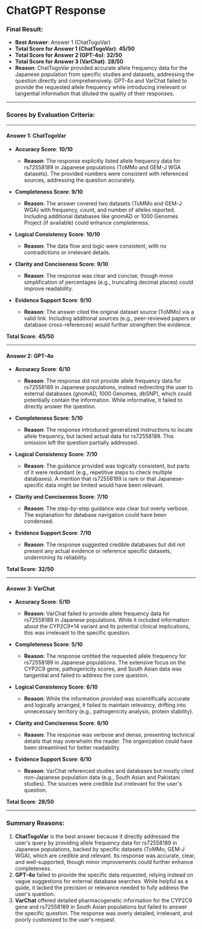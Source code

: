 # ChatGPT Response

### Final Result:
- **Best Answer**: Answer 1 (ChatTogoVar)
- **Total Score for Answer 1 (ChatTogoVar)**: **45/50**
- **Total Score for Answer 2 (GPT-4o)**: **32/50**
- **Total Score for Answer 3 (VarChat)**: **28/50**
- **Reason**: ChatTogoVar provided accurate allele frequency data for the Japanese population from specific studies and datasets, addressing the question directly and comprehensively. GPT-4o and VarChat failed to provide the requested allele frequency while introducing irrelevant or tangential information that diluted the quality of their responses.

---

### Scores by Evaluation Criteria:

---

#### **Answer 1: ChatTogoVar**
- **Accuracy Score**: **10/10**
  - **Reason**: The response explicitly listed allele frequency data for rs72558189 in Japanese populations (ToMMo and GEM-J WGA datasets). The provided numbers were consistent with referenced sources, addressing the question accurately.
  
- **Completeness Score**: **9/10**
  - **Reason**: The answer covered two datasets (ToMMo and GEM-J WGA) with frequency, count, and number of alleles reported. Including additional databases like gnomAD or 1000 Genomes Project (if available) could enhance completeness.

- **Logical Consistency Score**: **10/10**
  - **Reason**: The data flow and logic were consistent, with no contradictions or irrelevant details.

- **Clarity and Conciseness Score**: **9/10**
  - **Reason**: The response was clear and concise, though minor simplification of percentages (e.g., truncating decimal places) could improve readability.

- **Evidence Support Score**: **9/10**
  - **Reason**: The answer cited the original dataset source (ToMMo) via a valid link. Including additional sources (e.g., peer-reviewed papers or database cross-references) would further strengthen the evidence.

**Total Score**: **45/50**

---

#### **Answer 2: GPT-4o**
- **Accuracy Score**: **6/10**
  - **Reason**: The response did not provide allele frequency data for rs72558189 in Japanese populations, instead redirecting the user to external databases (gnomAD, 1000 Genomes, dbSNP), which could potentially contain the information. While informative, it failed to directly answer the question.

- **Completeness Score**: **5/10**
  - **Reason**: The response introduced generalized instructions to locate allele frequency, but lacked actual data for rs72558189. This omission left the question partially addressed.

- **Logical Consistency Score**: **7/10**
  - **Reason**: The guidance provided was logically consistent, but parts of it were redundant (e.g., repetitive steps to check multiple databases). A mention that rs72558189 is rare or that Japanese-specific data might be limited would have been relevant.

- **Clarity and Conciseness Score**: **7/10**
  - **Reason**: The step-by-step guidance was clear but overly verbose. The explanation for database navigation could have been condensed.

- **Evidence Support Score**: **7/10**
  - **Reason**: The response suggested credible databases but did not present any actual evidence or reference specific datasets, undermining its reliability.

**Total Score**: **32/50**

---

#### **Answer 3: VarChat**
- **Accuracy Score**: **5/10**
  - **Reason**: VarChat failed to provide allele frequency data for rs72558189 in Japanese populations. While it included information about the CYP2C9*14 variant and its potential clinical implications, this was irrelevant to the specific question.

- **Completeness Score**: **5/10**
  - **Reason**: The response omitted the requested allele frequency for rs72558189 in Japanese populations. The extensive focus on the CYP2C9 gene, pathogenicity scores, and South Asian data was tangential and failed to address the core question.

- **Logical Consistency Score**: **6/10**
  - **Reason**: While the information provided was scientifically accurate and logically arranged, it failed to maintain relevancy, drifting into unnecessary territory (e.g., pathogenicity analysis, protein stability).

- **Clarity and Conciseness Score**: **6/10**
  - **Reason**: The response was verbose and dense, presenting technical details that may overwhelm the reader. The organization could have been streamlined for better readability.

- **Evidence Support Score**: **6/10**
  - **Reason**: VarChat referenced studies and databases but mostly cited non-Japanese population data (e.g., South Asian and Pakistani studies). The sources were credible but irrelevant for the user's question.

**Total Score**: **28/50**

---

### Summary Reasons:
1. **ChatTogoVar** is the best answer because it directly addressed the user's query by providing allele frequency data for rs72558189 in Japanese populations, backed by specific datasets (ToMMo, GEM-J WGA), which are credible and relevant. Its response was accurate, clear, and well-supported, though minor improvements could further enhance completeness.
2. **GPT-4o** failed to provide the specific data requested, relying instead on vague suggestions for external database searches. While helpful as a guide, it lacked the precision or relevance needed to fully address the user's question.
3. **VarChat** offered detailed pharmacogenetic information for the CYP2C9 gene and rs72558189 in South Asian populations but failed to answer the specific question. The response was overly detailed, irrelevant, and poorly customized to the user's request.
